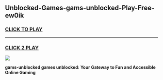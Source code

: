 
## Unblocked-Games-gams-unblocked-Play-Free-ew0ik
<h3>
<a href="https://premium76.site?title=gams-unblocked&ref=17A">CLICK TO PLAY</a></h3>
<hr>

<h3>
<a href="https://premium76.site?title=gams-unblocked&ref=17A">CLICK 2 PLAY</a>
  
</h3>

<a href="https://premium76.site?title=gams-unblocked&ref=17A"><img src="https://clearcache.store/games.png"></a>


**gams-unblocked games unblocked: Your Gateway to Fun and Accessible Online Gaming**
